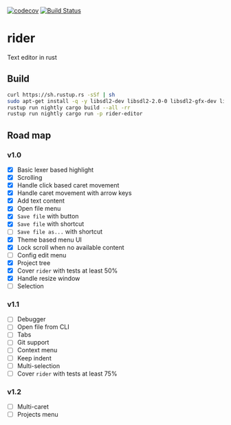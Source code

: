 [![codecov](https://codecov.io/gh/Eraden/rider/branch/master/graph/badge.svg)](https://codecov.io/gh/Eraden/rider)
[![Build Status](https://travis-ci.com/Eraden/rider.svg?branch=master)](https://travis-ci.com/Eraden/rider)

# rider
Text editor in rust

## Build

```bash
curl https://sh.rustup.rs -sSf | sh
sudo apt-get install -q -y libsdl2-dev libsdl2-2.0-0 libsdl2-gfx-dev libsdl2-image-dev libsdl2-mixer-dev libsdl2-net-dev libsdl2-ttf-dev
rustup run nightly cargo build --all -rr
rustup run nightly cargo run -p rider-editor
```

## Road map

### v1.0

* [x] Basic lexer based highlight
* [x] Scrolling
* [x] Handle click based caret movement
* [x] Handle caret movement with arrow keys
* [x] Add text content
* [x] Open file menu
* [x] `Save file` with button
* [x] `Save file` with shortcut
* [ ] `Save file as...` with shortcut
* [x] Theme based menu UI
* [x] Lock scroll when no available content
* [ ] Config edit menu
* [x] Project tree
* [x] Cover `rider` with tests at least 50%
* [x] Handle resize window
* [ ] Selection

### v1.1

* [ ] Debugger
* [ ] Open file from CLI
* [ ] Tabs
* [ ] Git support
* [ ] Context menu
* [ ] Keep indent
* [ ] Multi-selection
* [ ] Cover `rider` with tests at least 75%

### v1.2
* [ ] Multi-caret
* [ ] Projects menu
